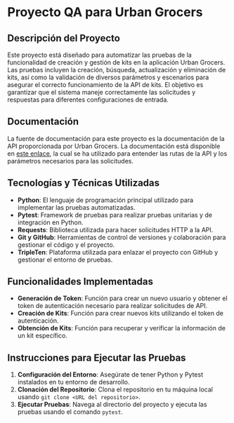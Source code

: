 # Proyecto QA para Urban Grocers

## Descripción del Proyecto

Este proyecto está diseñado para automatizar las pruebas de la funcionalidad de creación y gestión de kits en la aplicación Urban Grocers. Las pruebas incluyen la creación, búsqueda, actualización y eliminación de kits, así como la validación de diversos parámetros y escenarios para asegurar el correcto funcionamiento de la API de kits. El objetivo es garantizar que el sistema maneje correctamente las solicitudes y respuestas para diferentes configuraciones de entrada.

## Documentación

La fuente de documentación para este proyecto es la documentación de la API proporcionada por Urban Grocers. La documentación está disponible en [este enlace](https://cnt-20101313-09fa-4b33-af22-1c5354ef1d53.containerhub.tripleten-services.com/docs/), la cual se ha utilizado para entender las rutas de la API y los parámetros necesarios para las solicitudes.

## Tecnologías y Técnicas Utilizadas

- **Python**: El lenguaje de programación principal utilizado para implementar las pruebas automatizadas.
- **Pytest**: Framework de pruebas para realizar pruebas unitarias y de integración en Python.
- **Requests**: Biblioteca utilizada para hacer solicitudes HTTP a la API.
- **Git y GitHub**: Herramientas de control de versiones y colaboración para gestionar el código y el proyecto.
- **TripleTen**: Plataforma utilizada para enlazar el proyecto con GitHub y gestionar el entorno de pruebas.

## Funcionalidades Implementadas

- **Generación de Token**: Función para crear un nuevo usuario y obtener el token de autenticación necesario para realizar solicitudes de API.
- **Creación de Kits**: Función para crear nuevos kits utilizando el token de autenticación.
- **Obtención de Kits**: Función para recuperar y verificar la información de un kit específico.

## Instrucciones para Ejecutar las Pruebas

1. **Configuración del Entorno**: Asegúrate de tener Python y Pytest instalados en tu entorno de desarrollo.
2. **Clonación del Repositorio**: Clona el repositorio en tu máquina local usando `git clone <URL del repositorio>`.
3. **Ejecutar Pruebas**: Navega al directorio del proyecto y ejecuta las pruebas usando el comando `pytest`.
